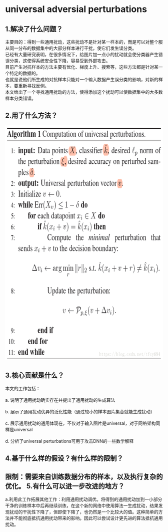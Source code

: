 universal adversial perturbations<br>  
===
1.解决了什么问题？<br>  
---
主要目的：得到一些通用扰动，这些扰动不是针对某一样本的，而是可以对整个服从同一分布的数据集中的大部分样本进行干扰，使它们发生误分类。<br>
已经有大量研究表明，在很多情况下，给图片加一点小的扰动就会使分类器产生错误分类，这使得系统安全性下降，容易受到外部攻击。<br>
目前产生对抗样本的方法主要有优化、梯度上升、搜索等，这些方法都是针对某一个特定的数据的。<br>
也就是说他们所生成的对抗样本只能对一个输入数据产生误分类的影响，对新的样本，要重新寻找反例。<br>
本文给出了一个寻找通用扰动的方法，使得添加这个扰动可以使数据集中的大多数样本分类错误。

2.用了什么方法？<br> 
---
<img width="750" height="750" src="https://github.com/Ziwen-He/paper-read/blob/master/universal.png"/><br>

3.核心贡献是什么？<br>  
---
本文的工作包括： <br>  
a. 说明了通用扰动确实存在并提出了通用扰动的生成算法 <br>  
b. 展示了通用扰动优异的泛化性能（通过较小的样本图片集合就能生成扰动） <br>  
c. 展示通用扰动的通用体现在，不仅对于输入图片是universal，对于网络架构同样是universal <br>  
d. 分析了universal perturbations可用于攻击DNN的一些数学解释<br>  

4.基于什么样的假设？有什么样的限制？<br>  
---
限制：需要来自训练数据分布的样本，以及执行复杂的优化。
5.有什么可以进一步改进的地方？<br>  
---
a.利用此工作拓展其他工作：利用通用扰动调优。将得到的通用扰动加到一小部分干净的训练样本中后再继续训练，在这个新的网络中使用算法一生成扰动，结果发现扰动的干扰性下降了，但即使下降了，也仍然是一个比较大的值。这种简单的方法并不能彻底抵抗通用扰动带来的影响。因此可以尝试设计更先进的算法抵抗通用扰动。

